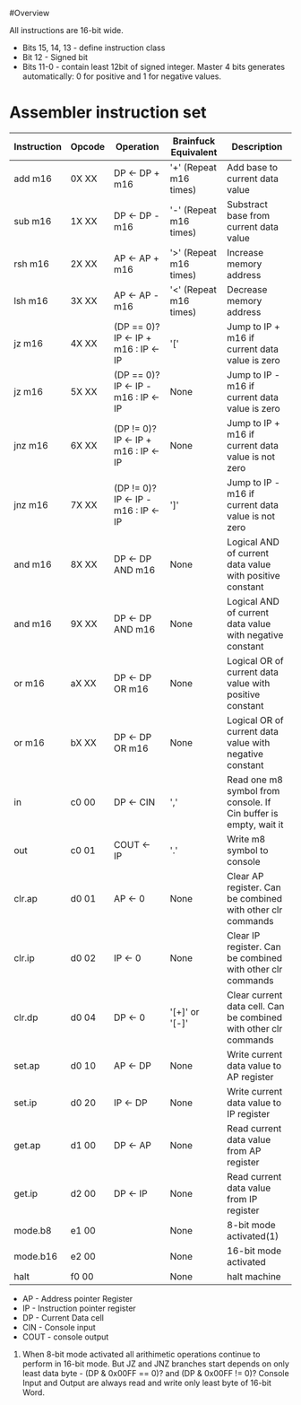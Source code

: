 #Overview

All instructions are 16-bit wide.

* Bits 15, 14, 13 - define instruction class
* Bit 12 - Signed bit
* Bits 11-0 - contain least 12bit of signed integer. Master 4 bits generates automatically: 0 for positive and 1 for negative values.

# Assembler instruction set

|Instruction |Opcode | Operation| Brainfuck Equivalent | Description|
|------------|-------|----------|----------------------|------------|
|add m16     |0X XX  |DP ← DP + m16 | '+' (Repeat m16 times) | Add base to current data value |
|sub m16     |1X XX  |DP ← DP - m16 | '-' (Repeat m16 times) | Substract base from  current data value |
|rsh m16     |2X XX  |AP ← AP + m16 | '>' (Repeat m16 times) | Increase memory address |
|lsh m16     |3X XX  |AP ← AP - m16 | '<' (Repeat m16 times) | Decrease memory address |
|jz m16      |4X XX  |(DP == 0)? IP ← IP + m16 : IP ← IP | '['  | Jump to IP + m16 if  current data value is zero |
|jz m16      |5X XX  |(DP == 0)? IP ← IP - m16 : IP ← IP | None  | Jump to IP - m16 if  current data value is zero |
|jnz m16     |6X XX  |(DP != 0)? IP ← IP + m16 : IP ← IP | None  | Jump to IP + m16 if  current data value is not zero |
|jnz m16     |7X XX  |(DP != 0)? IP ← IP - m16 : IP ← IP | ']'  | Jump to IP - m16 if  current data value is not zero |
|and m16     |8X XX  |DP ← DP AND m16 | None | Logical AND of current data value with positive constant|
|and m16     |9X XX  |DP ← DP AND m16 | None | Logical AND of current data value with negative constant|
|or m16      |aX XX  |DP ← DP OR m16 | None | Logical OR of current data value with positive constant|
|or m16      |bX XX  |DP ← DP OR m16 | None | Logical OR of current data value with negative constant|
|in          |c0 00  |DP ← CIN  | ','  | Read one m8 symbol from console. If Cin buffer is empty, wait it |
|out         |c0 01  |COUT ← IP | '.'  | Write m8 symbol to console |
|clr.ap      |d0 01  |AP ← 0 | None  | Clear AP register. Can be combined with other clr commands |
|clr.ip      |d0 02  |IP ← 0 | None  | Clear IP register. Can be combined with other clr commands |
|clr.dp      |d0 04  |DP ← 0 | '[+]' or '[-]'  | Clear current data cell. Can be combined with other clr commands |
|set.ap      |d0 10  |AP ← DP | None  | Write current data value to AP register |
|set.ip      |d0 20  |IP ← DP | None  | Write current data value to IP register |
|get.ap      |d1 00  |DP ← AP | None  | Read current data value from AP register |
|get.ip      |d2 00  |DP ← IP | None  | Read current data value from IP register |
|mode.b8     |e1 00  |        | None  | 8-bit mode activated(1)  |
|mode.b16    |e2 00  |        | None  | 16-bit mode activated |
|halt        |f0 00  |        | None  | halt machine          |

* AP - Address pointer Register
* IP - Instruction pointer register
* DP - Current Data cell
* CIN - Console input
* COUT - console output


1. When 8-bit mode activated all arithimetic operations continue to perform in 16-bit mode. But JZ and JNZ branches start depends on only least data byte -  (DP & 0x00FF == 0)? and (DP & 0x00FF != 0)? Console Input and Output are always read and write only least byte of 16-bit Word.
